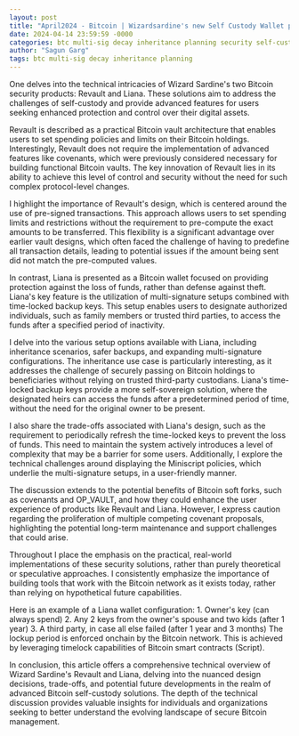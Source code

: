```yaml
---
layout: post
title: "April2024 - Bitcoin | Wizardsardine's new Self Custody Wallet products Revault & Liana"
date: 2024-04-14 23:59:59 -0000
categories: btc multi-sig decay inheritance planning security self-custody
author: "Sagun Garg"
tags: btc multi-sig decay inheritance planning
---
```


One delves into the technical intricacies of Wizard Sardine's two Bitcoin security products: Revault and Liana. These solutions aim to address the challenges of self-custody and provide advanced features for users seeking enhanced protection and control over their digital assets.

Revault is described as a practical Bitcoin vault architecture that enables users to set spending policies and limits on their Bitcoin holdings. Interestingly, Revault does not require the implementation of advanced features like covenants, which were previously considered necessary for building functional Bitcoin vaults. The key innovation of Revault lies in its ability to achieve this level of control and security without the need for such complex protocol-level changes.

I highlight the importance of Revault's design, which is centered around the use of pre-signed transactions. This approach allows users to set spending limits and restrictions without the requirement to pre-compute the exact amounts to be transferred. This flexibility is a significant advantage over earlier vault designs, which often faced the challenge of having to predefine all transaction details, leading to potential issues if the amount being sent did not match the pre-computed values.

In contrast, Liana is presented as a Bitcoin wallet focused on providing protection against the loss of funds, rather than defense against theft. Liana's key feature is the utilization of multi-signature setups combined with time-locked backup keys. This setup enables users to designate authorized individuals, such as family members or trusted third parties, to access the funds after a specified period of inactivity.

I delve into the various setup options available with Liana, including inheritance scenarios, safer backups, and expanding multi-signature configurations. The inheritance use case is particularly interesting, as it addresses the challenge of securely passing on Bitcoin holdings to beneficiaries without relying on trusted third-party custodians. Liana's time-locked backup keys provide a more self-sovereign solution, where the designated heirs can access the funds after a predetermined period of time, without the need for the original owner to be present.

I also share the trade-offs associated with Liana's design, such as the requirement to periodically refresh the time-locked keys to prevent the loss of funds. This need to maintain the system actively introduces a level of complexity that may be a barrier for some users. Additionally, I explore the technical challenges around displaying the Miniscript policies, which underlie the multi-signature setups, in a user-friendly manner.

The discussion extends to the potential benefits of Bitcoin soft forks, such as covenants and OP_VAULT, and how they could enhance the user experience of products like Revault and Liana. However, I express caution regarding the proliferation of multiple competing covenant proposals, highlighting the potential long-term maintenance and support challenges that could arise.

Throughout I place the emphasis on the practical, real-world implementations of these security solutions, rather than purely theoretical or speculative approaches. I consistently emphasize the importance of building tools that work with the Bitcoin network as it exists today, rather than relying on hypothetical future capabilities.

Here is an example of a Liana wallet configuration:
    1. Owner's key (can always spend)
    2. Any 2 keys from the owner's spouse and two kids (after 1 year)
    3. A third party, in case all else failed (after 1 year and 3 months)
    The lockup period is enforced onchain by the Bitcoin network. This is achieved by leveraging timelock capabilities of Bitcoin smart contracts (Script).

In conclusion, this article offers a comprehensive technical overview of Wizard Sardine's Revault and Liana, delving into the nuanced design decisions, trade-offs, and potential future developments in the realm of advanced Bitcoin self-custody solutions. The depth of the technical discussion provides valuable insights for individuals and organizations seeking to better understand the evolving landscape of secure Bitcoin management.